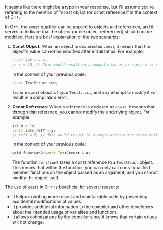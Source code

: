 It seems like there might be a typo in your response, but I'll assume you're referring to the mention of "const object (or const reference)" in the context of C++.

In C++, the `const` qualifier can be applied to objects and references, and it serves to indicate that the object (or the object referenced) should not be modified. Here's a brief explanation of the two scenarios:

1. **Const Object:**
   When an object is declared as `const`, it means that the object's value cannot be modified after initialization. For example:
   ```cpp
   const int x = 5;
   // x = 10; // This would result in a compilation error since x is const
   ```

   In the context of your previous code:
   ```cpp
   const TestStruct two;
   ```

   `two` is a const object of type `TestStruct`, and any attempt to modify it will result in a compilation error.

2. **Const Reference:**
   When a reference is declared as `const`, it means that through that reference, you cannot modify the underlying object. For example:
   ```cpp
   int y = 10;
   const int& refY = y;
   // refY = 5; // This would result in a compilation error since refY is const
   ```

   In the context of your previous code:
   ```cpp
   void function2(const TestStruct & a)
   ```

   The function `function2` takes a const reference to a `TestStruct` object. This means that within the function, you can only call const-qualified member functions on the object passed as an argument, and you cannot modify the object itself.

The use of `const` in C++ is beneficial for several reasons:
- It helps in writing more robust and maintainable code by preventing accidental modifications of values.
- It provides additional information to the compiler and other developers about the intended usage of variables and functions.
- It allows optimizations by the compiler since it knows that certain values will not change.